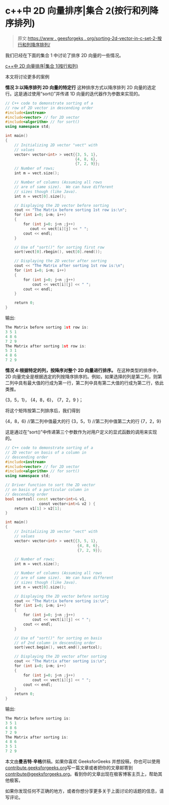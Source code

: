 # c++中 2D 向量排序|集合 2(按行和列降序排列)

> 原文:[https://www . geesforgeks . org/sorting-2d-vector-in-c-set-2-按行和列降序排列/](https://www.geeksforgeeks.org/sorting-2d-vector-in-c-set-2-in-descending-order-by-row-and-column/)

我们已经在下面的集合 1 中讨论了排序 2D 向量的一些情况。

[c++中 2D 向量排序|集合 1(按行和列)](https://www.geeksforgeeks.org/sorting-2d-vector-in-c-set-1-by-row-and-column/)

本文将讨论更多的案例

**情况 3:以降序排列 2D 向量的特定行**
这种排序方式以降序排列 2D 向量的选定行。这是通过使用“sort()”并传递 1D 向量的迭代器作为参数来实现的。

```cpp
// C++ code to demonstrate sorting of a
// row of 2D vector in descending order
#include<iostream>
#include<vector> // for 2D vector
#include<algorithm> // for sort()
using namespace std;

int main()
{
    // Initializing 2D vector "vect" with
    // values
    vector< vector<int> > vect{{3, 5, 1},
                               {4, 8, 6},
                               {7, 2, 9}};
    // Number of rows;
    int m = vect.size();

    // Number of columns (Assuming all rows
    // are of same size).  We can have different
    // sizes though (like Java).
    int n = vect[0].size();

    // Displaying the 2D vector before sorting
    cout << "The Matrix before sorting 1st row is:\n";
    for (int i=0; i<m; i++)
    {
        for (int j=0; j<n ;j++)
           cout << vect[i][j] << " ";
        cout << endl;
    }

    // Use of "sort()" for sorting first row
    sort(vect[0].rbegin(), vect[0].rend());

    // Displaying the 2D vector after sorting
    cout << "The Matrix after sorting 1st row is:\n";
    for (int i=0; i<m; i++)
    {
        for (int j=0; j<n ;j++)
            cout << vect[i][j] << " ";
        cout << endl;
    }

    return 0;
}
```

输出:

```cpp
The Matrix before sorting 1st row is:
3 5 1 
4 8 6 
7 2 9 
The Matrix after sorting 1st row is:
5 3 1 
4 8 6 
7 2 9 

```

**情况 4:根据特定的列，按降序对整个 2D 向量进行排序。**
在这种类型的排序中，2D 向量完全是根据选定的列按降序排序的。例如，如果选择的列是第二列，则第二列中具有最大值的行成为第一行，第二列中具有第二大值的行成为第二行，依此类推。

{3，5，1}，
{4，8，6}，
{7，2，9 }；

将这个矩阵按第二列排序后，我们得到

{4，8，6} //第二列中值最大的行
{3，5，1} //第二列中值第二大的行
{7，2，9}

这是通过在“sort()”中传递第三个参数作为对用户定义的显式函数的调用来实现的。

```cpp
// C++ code to demonstrate sorting of a
// 2D vector on basis of a column in
// descending order
#include<iostream>
#include<vector> // for 2D vector
#include<algorithm> // for sort()
using namespace std;

// Driver function to sort the 2D vector
// on basis of a particular column in 
// descending order
bool sortcol( const vector<int>& v1,
               const vector<int>& v2 ) {
    return v1[1] > v2[1];
}

int main()
{
    // Initializing 2D vector "vect" with
    // values
    vector< vector<int> > vect{{3, 5, 1},
                                {4, 8, 6},
                                {7, 2, 9}};

    // Number of rows;
    int m = vect.size();

    // Number of columns (Assuming all rows
    // are of same size).  We can have different
    // sizes though (like Java).
    int n = vect[0].size();

    // Displaying the 2D vector before sorting
    cout << "The Matrix before sorting is:\n";
    for (int i=0; i<m; i++)
    {
        for (int j=0; j<n ;j++)
            cout << vect[i][j] << " ";
        cout << endl;
    }                               

    // Use of "sort()" for sorting on basis
    // of 2nd column in descending order
    sort(vect.begin(), vect.end(),sortcol);

    // Displaying the 2D vector after sorting
    cout << "The Matrix after sorting is:\n";
    for (int i=0; i<m; i++)
    {
        for (int j=0; j<n ;j++)
            cout << vect[i][j] << " ";
        cout << endl;
    }
    return 0;
}
```

输出:

```cpp
The Matrix before sorting is:
3 5 1 
4 8 6 
7 2 9 
The Matrix after sorting is:
4 8 6 
3 5 1 
7 2 9 

```

本文由**曼吉特·辛格**供稿。如果你喜欢 GeeksforGeeks 并想投稿，你也可以使用[contribute.geeksforgeeks.org](http://www.contribute.geeksforgeeks.org)写一篇文章或者把你的文章邮寄到 contribute@geeksforgeeks.org。看到你的文章出现在极客博客主页上，帮助其他极客。

如果你发现任何不正确的地方，或者你想分享更多关于上面讨论的话题的信息，请写评论。